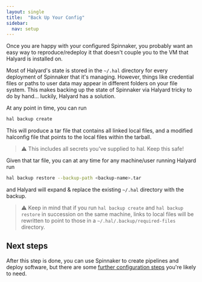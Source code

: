 ```yaml
---
layout: single
title:  "Back Up Your Config"
sidebar:
  nav: setup
---
```


Once you are happy with your configured Spinnaker, you probably want an easy
way to reproduce/redeploy it that doesn't couple you to the VM that Halyard is
installed on. 

Most of Halyard's state is stored in the `~/.hal` directory for every deployment
of Spinnaker that it's managing. However, things like credential files or paths
to user data may appear in different folders on your file system. This makes
backing up the state of Spinnaker via Halyard tricky to do by hand... luckily,
Halyard has a solution.

At any point in time, you can run

```bash
hal backup create
```

This will produce a tar file that contains all linked local files, and a
modified halconfig file that points to the local files within the tarball.

> :warning: This includes all secrets you've supplied to hal. Keep this safe!

Given that tar file, you can at any time for any machine/user running Halyard
run

```bash
hal backup restore --backup-path <backup-name>.tar
```

and Halyard will expand & replace the existing `~/.hal` directory with the
backup. 

> :warning: Keep in mind that if you run `hal backup create` and `hal backup
> restore` in succession on the same machine, links to local files will be
> rewritten to point to those in a `~/.hal/.backup/required-files` directory.

## Next steps

After this step is done, you can use Spinnaker to create pipelines and deploy software, 
but there are some [further configuration steps](/docs/v1.19/setup/other_config/) you're likely to need.
